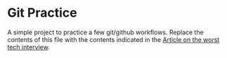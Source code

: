# Git Practice
A simple project to practice a few git/github workflows.  Replace the contents of this file with the contents indicated in the [Article on the worst tech interview]([./instructions.md](https://medium.com/@sebastiancarlos/my-worst-tech-interview-experience-5a7b34f61341)https://medium.com/@sebastiancarlos/my-worst-tech-interview-experience-5a7b34f61341).
